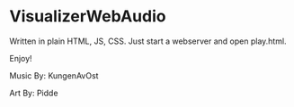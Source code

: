 # VisualizerWebAudio

Written in plain HTML, JS, CSS.
Just start a webserver and open play.html.

Enjoy!

Music By: KungenAvOst

Art By: Pidde
